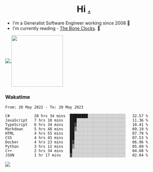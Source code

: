 <h1 align="center">Hi <a href="https://www.hackerrank.com/erasmosaraujo">.</a></h1>
 
- I'm a Generalist Software Engineer working  since 2008 🚀
- I'm currently reading - <a href="https://www.amazon.ca/Bone-Clocks-David-Mitchell/dp/0340921625">The Bone Clocks</a>. 📘
  
<p align="left">
  <a href="https://github.com/erasmosoares/github-readme-stats">
    <img
      align="center"
      src="https://github-readme-stats.vercel.app/api/top-langs/?username=erasmosoares&theme=radical&layout=compact"
    />
  </a>
  <a href="https://github.com/erasmosoares/github-readme-stats">
    <img
      align="center"
      height="165"
      src="https://github-readme-stats.vercel.app/api?username=erasmosoares&theme=radical&count_private=true&show_icons=true&custom_title=Github%20Status&hide=issues"
    />
  </a>
</p>

<!--
 ### Repo 
 
<p align="left">
 <a href="https://github.com/erasmosoares/github-readme-stats">
    <img
      align="center"
      height="165"
      src="https://github-readme-stats.vercel.app/api/pin?username=erasmosoares&repo=sample-node&title_color=fff&icon_color=f9f9f9&text_color=9f9f9f&bg_color=151515"
    />
  </a>
  <a href="https://github.com/erasmosoares/github-readme-stats">
    <img
      align="center"
      height="165"
      src="https://github-readme-stats.vercel.app/api/pin?username=erasmosoares&repo=sample-node&title_color=fff&icon_color=f9f9f9&text_color=9f9f9f&bg_color=151515"
    />
  </a>
</p>
-->

 ### Wakatime 

<!--START_SECTION:waka-->

```text
From: 20 May 2022 - To: 20 May 2023

C#           20 hrs 34 mins  ████████░░░░░░░░░░░░░░░░░   32.57 %
JavaScript   7 hrs 10 mins   ███░░░░░░░░░░░░░░░░░░░░░░   11.36 %
TypeScript   6 hrs 34 mins   ██▓░░░░░░░░░░░░░░░░░░░░░░   10.41 %
Markdown     5 hrs 48 mins   ██▒░░░░░░░░░░░░░░░░░░░░░░   09.19 %
HTML         4 hrs 55 mins   ██░░░░░░░░░░░░░░░░░░░░░░░   07.79 %
CSS          4 hrs 45 mins   ██░░░░░░░░░░░░░░░░░░░░░░░   07.53 %
Docker       4 hrs 23 mins   █▓░░░░░░░░░░░░░░░░░░░░░░░   06.96 %
Python       3 hrs 12 mins   █▒░░░░░░░░░░░░░░░░░░░░░░░   05.09 %
C++          2 hrs 34 mins   █░░░░░░░░░░░░░░░░░░░░░░░░   04.08 %
JSON         1 hr 17 mins    ▓░░░░░░░░░░░░░░░░░░░░░░░░   02.04 %
```

<!--END_SECTION:waka-->

![](https://komarev.com/ghpvc/?username=erasmosoares&color=brightgreen)
